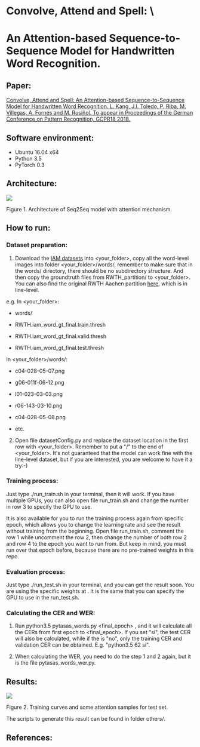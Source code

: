 # Convolve, Attend and Spell: \\
# An Attention-based Sequence-to-Sequence Model for Handwritten Word Recognition.

## Paper:

[Convolve, Attend and Spell: An Attention-based Sequence-to-Sequence Model for Handwritten Word Recognition.
L. Kang, J.I. Toledo, P. Riba, M. Villegas, A. Fornés and M. Rusiñol.
To appear in Proceedings of the German Conference on Pattern Recognition, GCPR18 2018.](http://www.cvc.uab.es/~marcal/pdfs/GCPR18.pdf)

## Software environment:

- Ubuntu 16.04 x64
- Python 3.5
- PyTorch 0.3

## Architecture:

![](https://user-images.githubusercontent.com/9562709/43207634-c8028e9a-9028-11e8-80e2-b4e8f8b309e5.png)

Figure 1. Architecture of Seq2Seq model with attention mechanism.

## How to run:

### Dataset preparation:

1. Download the [IAM datasets](http://www.fki.inf.unibe.ch/databases/iam-handwriting-database) into <your_folder>, copy all the word-level images into folder <your_folder>/words/, remember to make sure that in the words/ directory, there should be no subdirectory structure. And then copy the groundtruth files from RWTH_partition/ to <your_folder>. You can also find the original RWTH Aachen partition [here](https://github.com/jpuigcerver/Laia/tree/master/egs/iam/data/part/lines/aachen), which is in line-level.

e.g. In <your_folder>:

- words/

- RWTH.iam_word_gt_final.train.thresh

- RWTH.iam_word_gt_final.valid.thresh

- RWTH.iam_word_gt_final.test.thresh

In <your_folder>/words/:

- c04-028-05-07.png

- g06-011f-06-12.png  

- l01-023-03-03.png   

- r06-143-03-10.png

- c04-028-05-08.png

- etc.


2. Open file datasetConfig.py and replace the dataset location in the first row with <your_folder>. Remember to put a "/" to the end of <your_folder>. It's not guaranteed that the model can work fine with the line-level dataset, but if you are interested, you are welcome to have it a try:-)

### Training process:

Just type ./run_train.sh in your terminal, then it will work. If you have multiple GPUs, you can also open file run_train.sh and change the number in row 3 to specify the GPU to use. 

It is also available for you to run the training process again from specific epoch, which allows you to change the learning rate and see the result without training from the beginning. Open file run_train.sh, comment the row 1 while uncomment the row 2, then change the number of both row 2 and row 4 to the epoch you want to run from. But keep in mind, you must run over that epoch before, because there are no pre-trained weights in this repo.

### Evaluation process:

Just type ./run_test.sh <epoch> in your terminal, and you can get the result soon. You are using the specific weights at <epoch>. It is the same that you can specify the GPU to use in the run_test.sh.


### Calculating the CER and WER:

1. Run python3.5 pytasas_words.py <final_epoch> <flag>, and it will calculate all the CERs from first epoch to <final_epoch>. If you set <flag> "si", the test CER will also be calculated, while if the <flag> is "no", only the training CER and validation CER can be obtained. E.g. "python3.5 62 si".

2. When calculating the WER, you need to do the step 1 and 2 again, but it is the file pytasas_words_wer.py.

## Results:

![](https://user-images.githubusercontent.com/9562709/43208467-cfb127d0-902a-11e8-9295-96e0717ca784.png)

Figure 2. Training curves and some attention samples for test set.

The scripts to generate this result can be found in folder others/.

## References:
